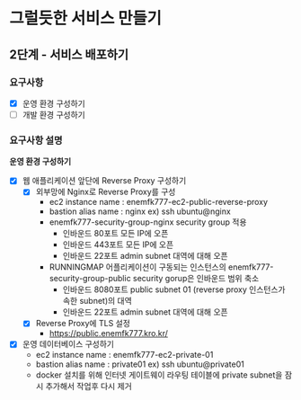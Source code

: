 # 그럴듯한 서비스 만들기
## 2단계 - 서비스 배포하기
### 요구사항
- [x] 운영 환경 구성하기
- [ ] 개발 환경 구성하기

### 요구사항 설명
**운영 환경 구성하기**
- [x] 웹 애플리케이션 앞단에 Reverse Proxy 구성하기
    - [x] 외부망에 Nginx로 Reverse Proxy를 구성
        * ec2 instance name : enemfk777-ec2-public-reverse-proxy
        * bastion alias name : nginx ex) ssh ubuntu@nginx
        * enemfk777-security-group-nginx security group 적용
            * 인바운드 80포트 모든 IP에 오픈
            * 인바운드 443포트 모든 IP에 오픈
            * 인바운드 22포트 admin subnet 대역에 대해 오픈
        * RUNNINGMAP 어플리케이션이 구동되는 인스턴스의 enemfk777-security-group-public security gorup은 인바운드 범위 축소
            * 인바운드 8080포트 public subnet 01 (reverse proxy 인스턴스가 속한 subnet)의 대역
            * 인바운드 22포트 admin subnet 대역에 대해 오픈
    - [x] Reverse Proxy에 TLS 설정
      * https://public.enemfk777.kro.kr/
- [x] 운영 데이터베이스 구성하기
    * ec2 instance name : enemfk777-ec2-private-01
    * bastion alias name : private01 ex) ssh ubuntu@private01
    * docker 설치를 위해 인터넷 게이트웨이 라우팅 테이블에 private subnet을 잠시 추가해서 작업후 다시 제거

